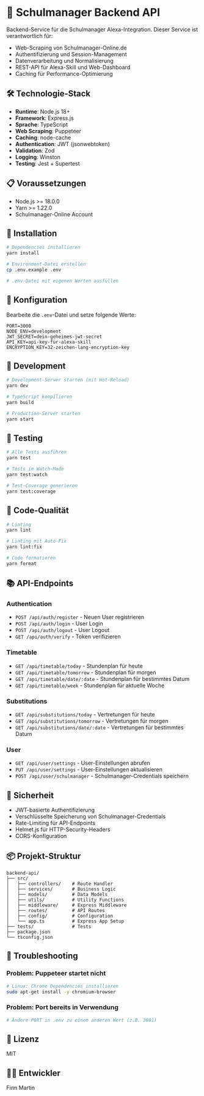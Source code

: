 # 🚀 Schulmanager Backend API

Backend-Service für die Schulmanager Alexa-Integration. Dieser Service ist verantwortlich für:
- Web-Scraping von Schulmanager-Online.de
- Authentifizierung und Session-Management
- Datenverarbeitung und Normalisierung
- REST-API für Alexa-Skill und Web-Dashboard
- Caching für Performance-Optimierung

## 🛠️ Technologie-Stack

- **Runtime**: Node.js 18+
- **Framework**: Express.js
- **Sprache**: TypeScript
- **Web Scraping**: Puppeteer
- **Caching**: node-cache
- **Authentication**: JWT (jsonwebtoken)
- **Validation**: Zod
- **Logging**: Winston
- **Testing**: Jest + Supertest

## 📋 Voraussetzungen

- Node.js >= 18.0.0
- Yarn >= 1.22.0
- Schulmanager-Online Account

## 🚀 Installation

```bash
# Dependencies installieren
yarn install

# Environment-Datei erstellen
cp .env.example .env

# .env-Datei mit eigenen Werten ausfüllen
```

## 🔧 Konfiguration

Bearbeite die `.env`-Datei und setze folgende Werte:

```env
PORT=3000
NODE_ENV=development
JWT_SECRET=dein-geheimes-jwt-secret
API_KEY=api-key-für-alexa-skill
ENCRYPTION_KEY=32-zeichen-lang-encryption-key
```

## 🎯 Development

```bash
# Development-Server starten (mit Hot-Reload)
yarn dev

# TypeScript kompilieren
yarn build

# Production-Server starten
yarn start
```

## 🧪 Testing

```bash
# Alle Tests ausführen
yarn test

# Tests im Watch-Mode
yarn test:watch

# Test-Coverage generieren
yarn test:coverage
```

## 📝 Code-Qualität

```bash
# Linting
yarn lint

# Linting mit Auto-Fix
yarn lint:fix

# Code formatieren
yarn format
```

## 📚 API-Endpoints

### Authentication
- `POST /api/auth/register` - Neuen User registrieren
- `POST /api/auth/login` - User Login
- `POST /api/auth/logout` - User Logout
- `GET /api/auth/verify` - Token verifizieren

### Timetable
- `GET /api/timetable/today` - Stundenplan für heute
- `GET /api/timetable/tomorrow` - Stundenplan für morgen
- `GET /api/timetable/date/:date` - Stundenplan für bestimmtes Datum
- `GET /api/timetable/week` - Stundenplan für aktuelle Woche

### Substitutions
- `GET /api/substitutions/today` - Vertretungen für heute
- `GET /api/substitutions/tomorrow` - Vertretungen für morgen
- `GET /api/substitutions/date/:date` - Vertretungen für bestimmtes Datum

### User
- `GET /api/user/settings` - User-Einstellungen abrufen
- `PUT /api/user/settings` - User-Einstellungen aktualisieren
- `POST /api/user/schulmanager` - Schulmanager-Credentials speichern

## 🔐 Sicherheit

- JWT-basierte Authentifizierung
- Verschlüsselte Speicherung von Schulmanager-Credentials
- Rate-Limiting für API-Endpoints
- Helmet.js für HTTP-Security-Headers
- CORS-Konfiguration

## 📦 Projekt-Struktur

```
backend-api/
├── src/
│   ├── controllers/    # Route Handler
│   ├── services/       # Business Logic
│   ├── models/         # Data Models
│   ├── utils/          # Utility Functions
│   ├── middleware/     # Express Middleware
│   ├── routes/         # API Routes
│   ├── config/         # Configuration
│   └── app.ts          # Express App Setup
├── tests/              # Tests
├── package.json
└── tsconfig.json
```

## 🐛 Troubleshooting

### Problem: Puppeteer startet nicht
```bash
# Linux: Chrome Dependencies installieren
sudo apt-get install -y chromium-browser
```

### Problem: Port bereits in Verwendung
```bash
# Ändere PORT in .env zu einem anderen Wert (z.B. 3001)
```

## 📄 Lizenz

MIT

## 👨‍💻 Entwickler

Finn Martin
